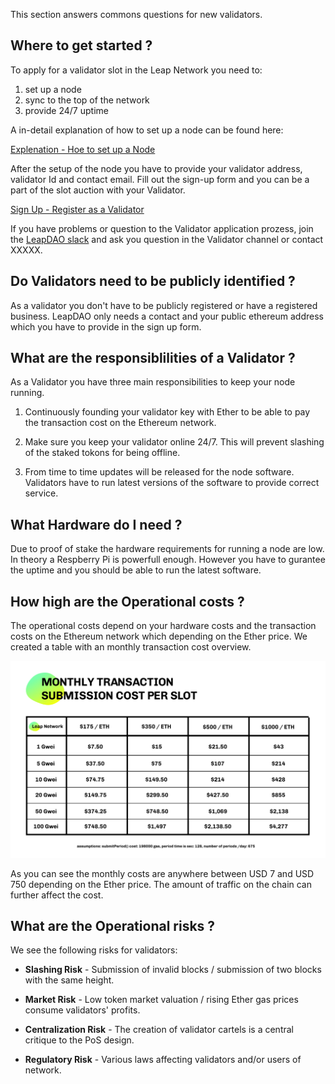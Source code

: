 
This section answers commons questions for new validators.

## Where to get started ?

To apply for a validator slot in the Leap Network you need to:
1. set up a node
2. sync to the top of the network
2. provide 24/7 uptime

A in-detail explanation of how to set up a node can be found here:

[Explenation - Hoe to set up a Node](#)

After the setup of the node you have to provide your validator address, validator Id and contact email. Fill out the sign-up form and you can be a part of the slot auction with your Validator.

[Sign Up - Register as a Validator](https://docs.google.com/forms/d/e/1FAIpQLSdQtc5LoEyWkc5-86SOLW3xK8cRNwuByC7SIrA9MdWeAiuBZw/viewform)

If you have problems or question to the Validator application prozess, join the [LeapDAO slack](http://join.leapdao.org) and ask you question in the Validator channel or contact XXXXX.


## Do Validators need to be publicly identified ?

As a validator you don't have to be publicly registered or have a registered business. LeapDAO only needs a contact and your public ethereum address which you have to provide in the sign up form.


## What are the responsiblilities of a Validator ?

As a Validator you have three main responsibilities to keep your node running. 
1. Continuously founding your validator key with Ether to be able to pay the transaction cost on the Ethereum network.

2. Make sure you keep your validator online 24/7. This will prevent slashing of the staked tokons for being offline.

3. From time to time updates will be released for the node software. Validators have to run latest versions of the software to provide correct service.


## What Hardware do I need ?

Due to proof of stake the hardware requirements for running a node are low. In theory a Respberry Pi is powerfull enough. However you have to gurantee the uptime and you should be able to run the latest software.

## How high are the Operational costs ?

The operational costs depend on your hardware costs and the transaction costs on the Ethereum network which depending on the Ether price. We created a table with an monthly transaction cost overview.

![Operator costs](/img/val-img4.jpg "Overview monthly costs per slot")

As you can see the monthly costs are anywhere between USD 7 and USD 750 depending on the Ether price. The amount of traffic on the chain can further affect the cost.

## What are the Operational risks ? 

We see the following risks for validators:

* **Slashing Risk** - Submission of invalid blocks / submission of two blocks with the same height.

* **Market Risk** - Low token market valuation / rising Ether gas prices consume validators' profits.

* **Centralization Risk** - The creation of validator cartels is a central critique to the PoS design.

* **Regulatory Risk** - Various laws affecting validators and/or users of network.
